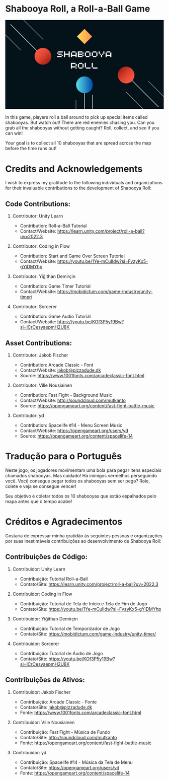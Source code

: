 # Shabooya Roll, a Roll-a-Ball Game

![BannerShabooya](BannerShabooya.png)

In this game, players roll a ball around to pick up special items called shabooyas. But watch out! There are red enemies chasing you. Can you grab all the shabooyas without getting caught? Roll, collect, and see if you can win!

Your goal is to collect all 10 shabooyas that are spread across the map before the time runs out!

# Credits and Acknowledgements

I wish to express my gratitude to the following individuals and organizations for their invaluable contributions to the development of Shabooya Roll:

## Code Contributions:

1. Contributor: Unity Learn
    - Contribution: Roll-a-Ball Tutorial
    - Contact/Website: https://learn.unity.com/project/roll-a-ball?uv=2022.3

1. Contributor: Coding in Flow
    - Contribution: Start and Game Over Screen Tutorial
    - Contact/Website: https://youtu.be/1Ye-mCuIIdw?si=FvzyKx5-gYiDMYhp

1. Contributor: Yiğithan Demirçin
    - Contribution: Game Timer Tutorial
    - Contact/Website: https://mobidictum.com/game-industry/unity-timer/
    
1. Contributor: Sorcerer
    - Contribution: Game Audio Tutorial
    - Contact/Website: https://youtu.be/KOf3P5y19Bw?si=lCrCesyaepmH2U8K

## Asset Contributions:

1. Contributor: Jakob Fischer
    - Contribution: Arcade Classic - Font
    - Contact/Website: jakob@pizzadude.dk
    - Source: https://www.1001fonts.com/arcadeclassic-font.html

1. Contributor: Ville Nousiainen
    - Contribution: Fast Fight - Background Music
    - Contact/Website: http://soundcloud.com/mutkanto
    - Source: https://opengameart.org/content/fast-fight-battle-music

1. Contributor: yd
    - Contribution: Spacelife #14 - Menu Screen Music
    - Contact/Website: https://opengameart.org/users/yd
    - Source: https://opengameart.org/content/spacelife-14

# Tradução para o Português

Neste jogo, os jogadores movimentam uma bola para pegar itens especiais chamados shabooyas. Mas cuidado! Há inimigos vermelhos perseguindo você. Você consegue pegar todos os shabooyas sem ser pego? Role, colete e veja se consegue vencer!

Seu objetivo é coletar todos os 10 shabooyas que estão espalhados pelo mapa antes que o tempo acabe!

# Créditos e Agradecimentos

Gostaria de expressar minha gratidão às seguintes pessoas e organizações por suas inestimáveis contribuições ao desenvolvimento de Shabooya Roll:

## Contribuições de Código:

1. Contribuidor: Unity Learn
    - Contribuição: Tutorial Roll-a-Ball
    - Contato/Site: https://learn.unity.com/project/roll-a-ball?uv=2022.3

1. Contribuidor: Coding in Flow
    - Contribuição: Tutorial de Tela de Início e Tela de Fim de Jogo
    - Contato/Site: https://youtu.be/1Ye-mCuIIdw?si=FvzyKx5-gYiDMYhp

1. Contribuidor: Yiğithan Demirçin
    - Contribuição: Tutorial de Temporizador de Jogo
    - Contato/Site: https://mobidictum.com/game-industry/unity-timer/
    
1. Contribuidor: Sorcerer
    - Contribuição: Tutorial de Áudio de Jogo
    - Contato/Site: https://youtu.be/KOf3P5y19Bw?si=lCrCesyaepmH2U8K

## Contribuições de Ativos:

1. Contribuidor: Jakob Fischer
    - Contribuição: Arcade Classic - Fonte
    - Contato/Site: jakob@pizzadude.dk
    - Fonte: https://www.1001fonts.com/arcadeclassic-font.html

1. Contribuidor: Ville Nousiainen
    - Contribuição: Fast Fight - Música de Fundo
    - Contato/Site: http://soundcloud.com/mutkanto
    - Fonte: https://opengameart.org/content/fast-fight-battle-music

1. Contribuidor: yd
    - Contribuição: Spacelife #14 - Música da Tela de Menu
    - Contato/Site: https://opengameart.org/users/yd
    - Fonte: https://opengameart.org/content/spacelife-14